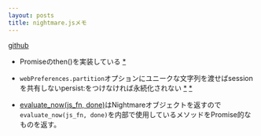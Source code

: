 ```yaml
---
layout: posts
title: nightmare.jsメモ 
---
```

[github](https://github.com/segmentio/nightmare)  

* Promiseのthen()を実装している [\*](https://github.com/segmentio/nightmare/blob/1aac3062153131391f853d24b1f74e191ed01451/lib/nightmare.js#L430-L440)  

* `webPreferences.partition`オプションにユニークな文字列を渡せばsessionを共有しないpersist:をつけなければ永続化されない [\*](https://github.com/segmentio/nightmare#nightmareoptions)  [\*](https://github.com/electron/electron/blob/master/docs/api/browser-window.md#new-browserwindowoptions)

* [evaluate_now(js_fn, done)](https://github.com/segmentio/nightmare/blob/1aac3062153131391f853d24b1f74e191ed01451/lib/nightmare.js#L349)はNightmareオブジェクトを返すので`evaluate_now(js_fn, done)`を内部で使用しているメソッドをPromise的なものを返す。
